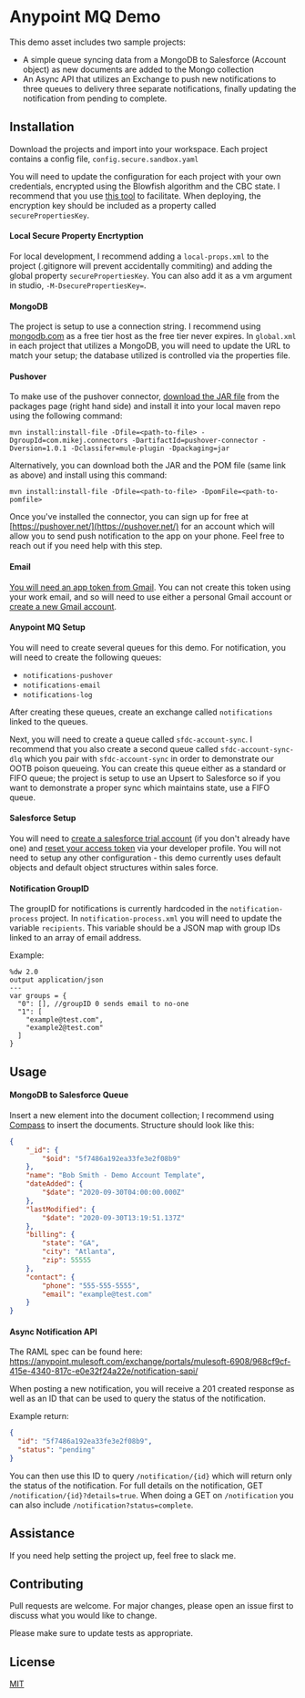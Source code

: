 # Anypoint MQ Demo

This demo asset includes two sample projects:
* A simple queue syncing data from a MongoDB to Salesforce (Account object) as new documents are added to the Mongo collection
* An Async API that utilizes an Exchange to push new notifications to three queues to delivery three separate notifications, finally updating the notification from pending to complete.



## Installation

Download the projects and import into your workspace. Each project contains a config file, `config.secure.sandbox.yaml`

You will need to update the configuration for each project with your own credentials, encrypted using the Blowfish algorithm and the CBC state. I recommend that you use [this tool](https://secure-properties-api.us-e1.cloudhub.io/) to facilitate. When deploying, the encryption key should be included as a property called `securePropertiesKey`.

#### Local Secure Property Encrtyption
For local development, I recommend adding a `local-props.xml` to the project (.gitignore will prevent accidentally commiting) and adding the global property `securePropertiesKey`. You can also add it as a vm argument in studio, `-M-DsecurePropertiesKey=`.

#### MongoDB
The project is setup to use a connection string. I recommend using [mongodb.com](https://mongodb.com) as a free tier host as the free tier never expires.
In `global.xml` in each project that utilizes a MongoDB, you will need to update the URL to match your setup; the database utilized is controlled via the properties file.

#### Pushover
To make use of the pushover connector, [download the JAR file](https://github.com/mikeacjones/mule4-pushover-connector/packages/431396) from the packages page (right hand side) and install it into your local maven repo using the following command:

`mvn install:install-file -Dfile=<path-to-file> -DgroupId=com.mikej.connectors -DartifactId=pushover-connector -Dversion=1.0.1 -Dclassifer=mule-plugin -Dpackaging=jar`

Alternatively, you can download both the JAR and the POM file (same link as above) and install using this command:

`mvn install:install-file -Dfile=<path-to-file> -DpomFile=<path-to-pomfile>`

Once you've installed the connector, you can sign up for free at [https://pushover.net/](https://pushover.net/) for an account which will allow you to send push notification to the app on your phone. Feel free to reach out if you need help with this step.

#### Email
[You will need an app token from Gmail](https://support.google.com/mail/answer/185833?hl=en). You can not create this token using your work email, and so will need to use either a personal Gmail account or [create a new Gmail account](https://accounts.google.com/signup).

#### Anypoint MQ Setup

You will need to create several queues for this demo. For notification, you will need to create the following queues:

* `notifications-pushover`
* `notifications-email`
* `notifications-log`

After creating these queues, create an exchange called `notifications` linked to the queues.

Next, you will need to create a queue called `sfdc-account-sync`. I recommend that you also create a second queue called `sfdc-account-sync-dlq` which you pair with `sfdc-account-sync` in order to demonstrate our OOTB poison queueing. You can create this queue either as a standard or FIFO queue; the project is setup to use an Upsert to Salesforce so if you want to demonstrate a proper sync which maintains state, use a FIFO queue.

#### Salesforce Setup

You will need to [create a salesforce trial account](https://www.salesforce.com/form/signup/freetrial-elf-v2) (if you don't already have one) and [reset your access token](https://help.salesforce.com/apex/HTViewHelpDoc?id=user_security_token.htm) via your developer profile. You will not need to setup any other configuration - this demo currently uses default objects and default object structures within sales force.

#### Notification GroupID

The groupID for notifications is currently hardcoded in the `notification-process` project. In `notification-process.xml` you will need to update the variable `recipients`. This variable should be a JSON map with group IDs linked to an array of email address.

Example:

```dataweave
%dw 2.0
output application/json
---
var groups = {
  "0": [], //groupID 0 sends email to no-one
  "1": [
    "example@test.com",
    "example2@test.com"
  ]
}
```

## Usage

#### MongoDB to Salesforce Queue

Insert a new element into the document collection; I recommend using [Compass](https://www.mongodb.com/products/compass) to insert the documents. Structure should look like this:

```JSON
{
    "_id": {
        "$oid": "5f7486a192ea33fe3e2f08b9"
    },
    "name": "Bob Smith - Demo Account Template",
    "dateAdded": {
        "$date": "2020-09-30T04:00:00.000Z"
    },
    "lastModified": {
        "$date": "2020-09-30T13:19:51.137Z"
    },
    "billing": {
        "state": "GA",
        "city": "Atlanta",
        "zip": 55555
    },
    "contact": {
        "phone": "555-555-5555",
        "email": "example@test.com"
    }
}
```

#### Async Notification API

The RAML spec can be found here: https://anypoint.mulesoft.com/exchange/portals/mulesoft-6908/968cf9cf-415e-4340-817c-e0e32f24a22e/notification-sapi/

When posting a new notification, you will receive a 201 created response as well as an ID that can be used to query the status of the notification.

Example return:

```JSON
{
  "id": "5f7486a192ea33fe3e2f08b9",
  "status": "pending"
}
```

You can then use this ID to query `/notification/{id}` which will return only the status of the notification. For full details on the notification, GET `/notification/{id}?details=true`. When doing a GET on `/notification` you can also include `/notification?status=complete`.

## Assistance
If you need help setting the project up, feel free to slack me.

## Contributing
Pull requests are welcome. For major changes, please open an issue first to discuss what you would like to change.

Please make sure to update tests as appropriate.

## License
[MIT](https://choosealicense.com/licenses/mit/)
